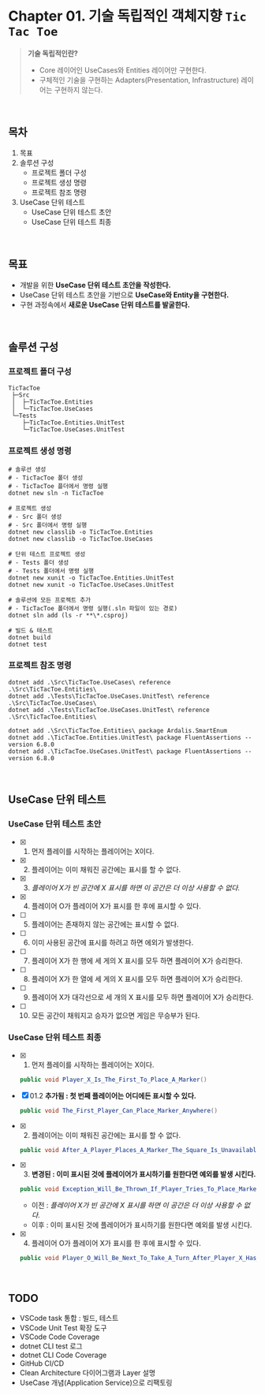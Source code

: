 # Chapter 01. 기술 독립적인 객체지향 `Tic Tac Toe`
> **기술 독립적인란?**
> - Core 레이어인 UseCases와 Entities 레이어만 구현한다.  
> - 구체적인 기술을 구현하는 Adapters(Presentation, Infrastructure) 레이어는 구현하지 않는다.

<br/>

## 목차
1. 목표
1. 솔루션 구성
   - 프로젝트 폴더 구성
   - 프로젝트 생성 명령
   - 프로젝트 참조 명령
1. UseCase 단위 테스트
   - UseCase 단위 테스트 초안
   - UseCase 단위 테스트 최종

<br/>

## 목표
- 개발을 위한 **UseCase 단위 테스트 초안을 작성한다.**
- UseCase 단위 테스트 초안을 기반으로 **UseCase와 Entity을 구현한다.**
- 구현 과정속에서 **새로운 UseCase 단위 테스트를 발굴한다.**

<br/>

## 솔루션 구성
### 프로젝트 폴더 구성
```
TicTacToe  
 ├─Src  
 │  ├─TicTacToe.Entities  
 │  └─TicTacToe.UseCases  
 └─Tests  
    ├─TicTacToe.Entities.UnitTest  
    └─TicTacToe.UseCases.UnitTest  
```

### 프로젝트 생성 명령
```shell
# 솔루션 생성
# - TicTacToe 폴더 생성
# - TicTacToe 플더에서 명령 실행
dotnet new sln -n TicTacToe

# 프로젝트 생성
# - Src 폴더 생성
# - Src 폴더에서 명령 실행
dotnet new classlib -o TicTacToe.Entities
dotnet new classlib -o TicTacToe.UseCases

# 단위 테스트 프로젝트 생성
# - Tests 폴더 생성
# - Tests 폴더에서 명령 실행
dotnet new xunit -o TicTacToe.Entities.UnitTest
dotnet new xunit -o TicTacToe.UseCases.UnitTest

# 솔루션에 모든 프로젝트 추가
# - TicTacToe 폴더에서 명령 실행(.sln 파일이 있는 경로)
dotnet sln add (ls -r **\*.csproj)

# 빌드 & 테스트
dotnet build
dotnet test
```

### 프로젝트 참조 명령
```shell
dotnet add .\Src\TicTacToe.UseCases\ reference .\Src\TicTacToe.Entities\
dotnet add .\Tests\TicTacToe.UseCases.UnitTest\ reference .\Src\TicTacToe.UseCases\
dotnet add .\Tests\TicTacToe.UseCases.UnitTest\ reference .\Src\TicTacToe.Entities\

dotnet add .\Src\TicTacToe.Entities\ package Ardalis.SmartEnum
dotnet add .\TicTacToe.Entities.UnitTest\ package FluentAssertions --version 6.8.0
dotnet add .\TicTacToe.UseCases.UnitTest\ package FluentAssertions --version 6.8.0
```

<br/>

## UseCase 단위 테스트
### UseCase 단위 테스트 초안
- [x] 01. 먼저 플레이를 시작하는 플레이어는 X이다.
- [x] 02. 플레이어는 이미 채워진 공간에는 표시를 할 수 없다.
- [x] 03. _플레이어 X가 빈 공간에 X 표시를 하면 이 공간은 더 이상 사용할 수 없다._
- [x] 04. 플레이어 O가 플레이어 X가 표시를 한 후에 표시할 수 있다.
- [ ] 05. 플레이어는 존재하지 않는 공간에는 표시할 수 없다.
- [ ] 06. 이미 사용된 공간에 표시를 하려고 하면 에외가 발생한다.
- [ ] 07. 플레이어 X가 한 행에 세 게의 X 표시를 모두 하면 플레이어 X가 승리한다.
- [ ] 08. 플레이어 X가 한 열에 세 게의 X 표시를 모두 하면 플레이어 X가 승리한다.
- [ ] 09. 플레이어 X가 대각선으로 세 개의 X 표시를 모두 하면 플레이어 X가 승리한다.
- [ ] 10. 모든 공간이 채워지고 승자가 없으면 게임은 무승부가 된다.

### UseCase 단위 테스트 최종
- [x] 01. 먼저 플레이를 시작하는 플레이어는 X이다.
  ```cs
  public void Player_X_Is_The_First_To_Place_A_Marker()
  ```
- [x] 01.2 **추가됨 : 첫 번째 플레이어는 어디에든 표시할 수 있다.**
  ```cs
  public void The_First_Player_Can_Place_Marker_Anywhere()
  ```
- [x] 02. 플레이어는 이미 채워진 공간에는 표시를 할 수 없다.
  ```cs
  public void After_A_Player_Places_A_Marker_The_Square_Is_Unavailable()
  ```
- [x] 03. **변경된 : 이미 표시된 것에 플레이어가 표시하기를 원한다면 예외를 발생 시킨다.**
  ```cs
  public void Exception_Will_Be_Thrown_If_Player_Tries_To_Place_Marker_In_A_Taken_Square()
  ```
  - 이전 : _플레이어 X가 빈 공간에 X 표시를 하면 이 공간은 더 이상 사용할 수 없다._
  - 이후 : 이미 표시된 것에 플레이어가 표시하기를 원한다면 예외를 발생 시킨다.
- [x] 04. 플레이어 O가 플레이어 X가 표시를 한 후에 표시할 수 있다.
  ```cs
  public void Player_O_Will_Be_Next_To_Take_A_Turn_After_Player_X_Has_Placed_A_Marker()
  ```

<br/>

## TODO
- VSCode task 통합 : 빌드, 테스트
- VSCode Unit Test 확장 도구
- VSCode Code Coverage
- dotnet CLI test 로그
- dotnet CLI Code Coverage
- GitHub CI/CD
- Clean Architecture 다이어그램과 Layer 설명
- UseCase 개념(Application Service)으로 리팩토링
